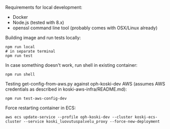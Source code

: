 
Requirements for local development:

 * Docker
 * Node.js (tested with 8.x)
 * openssl command line tool (probably comes with OSX/Linux already)

Building image and run tests locally:

    npm run local
    # in separate terminal
    npm run test

In case something doesn't work, run shell in existing container:

    npm run shell

Testing get-config-from-aws.py against oph-koski-dev AWS
(assumes AWS credentials as described in koski-aws-infra/README.md):

    npm run test-aws-config-dev

Force restarting container in ECS:

    aws ecs update-service --profile oph-koski-dev --cluster koski-ecs-cluster --service koski_luovutuspalvelu_proxy --force-new-deployment
